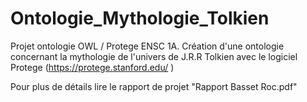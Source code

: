 # Ontologie_Mythologie_Tolkien
Projet ontologie OWL / Protege ENSC 1A. Création d'une ontologie concernant la mythologie de l'univers de J.R.R Tolkien avec le logiciel Protege (https://protege.stanford.edu/ )

Pour plus de détails lire le rapport de projet "Rapport Basset Roc.pdf"